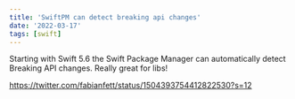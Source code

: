 ```yaml
---
title: 'SwiftPM can detect breaking api changes'
date: '2022-03-17'
tags: [swift]
---
```


Starting with Swift 5.6 the Swift Package Manager can automatically detect Breaking API changes. Really great for libs!

https://twitter.com/fabianfett/status/1504393754412822530?s=12
